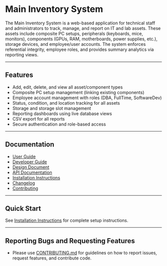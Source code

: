 # Main Inventory System

The Main Inventory System is a web-based application for technical staff and administrators to track, manage, and report on IT and lab assets. These assets include composite PC setups, peripherals (keyboards, mice, monitors), components (GPUs, RAM, motherboards, power supplies, etc.), storage devices, and employee/user accounts. The system enforces referential integrity, employee roles, and provides summary analytics via reporting views.

---

## Features

- Add, edit, delete, and view all asset/component types
- Composite PC setup management (linking existing components)
- Employee account management with roles (DBA, FullTime, SoftwareDev)
- Status, condition, and location tracking for all assets
- Storage and storage slot management
- Reporting dashboards using live database views
- CSV export for all reports
- Secure authentication and role-based access

---

## Documentation

- [User Guide](docs/Inventory_System_User_Guide.md)
- [Developer Guide](docs/Inventory_System_Developer_Guide.md)
- [Design Document](docs/Inventory_System_Design_Document_UPDATED.md)
- [API Documentation](docs/API_DOCUMENTATION.md)
- [Installation Instructions](docs/INSTALLATION.md)
- [Changelog](CHANGELOG.md)
- [Contributing](CONTRIBUTING.md)

---

## Quick Start

See [Installation Instructions](Docs/Inventory%20System%20docs/docs_INSTALLATION_Version2.md) for complete setup instructions.

---

## Reporting Bugs and Requesting Features

- Please use [CONTRIBUTING.md](CONTRIBUTING.md) for guidelines on how to report issues, request features, and contribute code.
